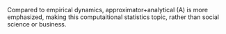 Compared to empirical dynamics, approximator+analytical (A) is more emphasized, making this computaitional statistics topic, rather than social science or business.
